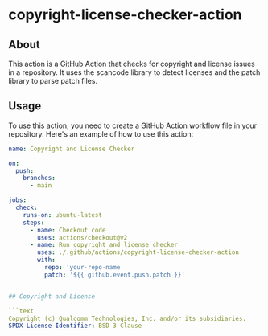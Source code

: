 # copyright-license-checker-action

## About

This action is a GitHub Action that checks for copyright and license issues in a repository. It uses the scancode library to detect licenses and the patch library to parse patch files.

## Usage

To use this action, you need to create a GitHub Action workflow file in your repository. Here's an example of how to use this action:

```yml
name: Copyright and License Checker

on:
  push:
    branches:
      - main

jobs:
  check:
    runs-on: ubuntu-latest
    steps:
      - name: Checkout code
        uses: actions/checkout@v2
      - name: Run copyright and license checker
        uses: ./.github/actions/copyright-license-checker-action
        with:
          repo: 'your-repo-name'
          patch: '${{ github.event.push.patch }}'


## Copyright and License

```text
Copyright (c) Qualcomm Technologies, Inc. and/or its subsidiaries.
SPDX-License-Identifier: BSD-3-Clause
```


